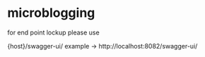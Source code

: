 # microblogging
for end point lockup please use

{host}/swagger-ui/
example ->
   http://localhost:8082/swagger-ui/
